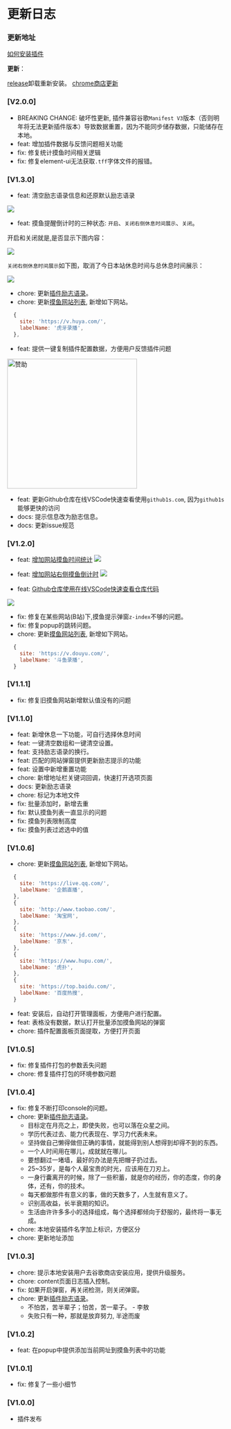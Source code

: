 # 更新日志

### 更新地址

[如何安装插件](https://github.com/OBKoro1/stop-mess-around/wiki/%E5%BF%AB%E9%80%9F%E4%B8%8A%E6%89%8B%E4%BB%A5%E5%8F%8A%E4%BD%BF%E7%94%A8%E8%AF%B4%E6%98%8E#%E5%AE%89%E8%A3%85%E6%8F%92%E4%BB%B6)

**更新**：

[release](https://github.com/OBKoro1/stop-mess-around/releases)卸载重新安装。
[chrome商店更新](https://chrome.google.com/webstore/detail/stop-mess-around/gbjbkekbbjbieijpebieifkmahlagncm/related?hl=zh-CN)

<!-- TODO: 文档示例图片和issue.md图片替换 -->
<!-- TODO: 摸鱼时间逻辑修改 -->

### [V2.0.0]
* BREAKING CHANGE: 破坏性更新, 插件兼容谷歌`Manifest V3`版本（否则明年将无法更新插件版本）导致数据重置，因为不能同步储存数据，只能储存在本地。
* feat: 增加插件数据与反馈问题相关功能
* fix: 修复统计摸鱼时间相关逻辑
* fix: 修复element-ui无法获取`.tff`字体文件的报错。

### [V1.3.0]

* feat: 清空励志语录信息和还原默认励志语录

![](https://github.com/OBKoro1/stop-mess-around/raw/dev/static/feat/clearList.jpeg?raw=true)

* feat: 摸鱼提醒倒计时的三种状态: `开启`、`关闭右侧休息时间展示`、`关闭`。

开启和关闭就是,是否显示下图内容：

![](https://github.com/OBKoro1/stop-mess-around/raw/dev/static/feat/restTipTime.jpg?raw=true)

`关闭右侧休息时间展示`如下图，取消了今日本站休息时间与总休息时间展示：

![](https://github.com/OBKoro1/stop-mess-around/raw/dev/static/feat/closeRestTimeStatistics.jpeg?raw=true)

* chore: 更新[插件励志语录](https://github.dev/OBKoro1/stop-mess-around/blob/8f40ff0f9138398b1199d977461e6305033d8f81/src/utils/default-setting/tip-arr.js#L8)。
* chore: 更新[摸鱼网站列表](https://github.com/OBKoro1/stop-mess-around/blob/master/src/utils/default-setting/default-list.js), 新增如下网站。
```js
  {
    site: 'https://v.huya.com/',
    labelName: '虎牙录播',
  },
```
* feat: 提供一键复制插件配置数据，方便用户反馈插件问题

<img src="https://github.com/OBKoro1/stop-mess-around/raw/dev/static/feat/getData.jpeg" alt="赞助" width="300px"/>

* feat: 更新Github仓库在线VSCode快速查看使用`github1s.com`, 因为`github1s`能够更快的访问
* docs: 提示信息改为励志信息。
* docs: 更新issue规范

### [V1.2.0]

* feat: [增加网站摸鱼时间统计](https://github.com/OBKoro1/stop-mess-around/wiki/%E5%8A%9F%E8%83%BD%E7%A4%BA%E4%BE%8B%E4%BB%A5%E5%8F%8A%E4%BD%BF%E7%94%A8%E8%AF%B4%E6%98%8E#%E6%91%B8%E9%B1%BC%E7%BB%9F%E8%AE%A1)
![](https://github.com/OBKoro1/stop-mess-around/blob/dev/static/feat/touchFishTable.jpg?raw=true)
* feat: [增加网站右侧摸鱼倒计时](https://github.com/OBKoro1/stop-mess-around/wiki/%E5%8A%9F%E8%83%BD%E7%A4%BA%E4%BE%8B%E4%BB%A5%E5%8F%8A%E4%BD%BF%E7%94%A8%E8%AF%B4%E6%98%8E#%E6%91%B8%E9%B1%BC%E7%BB%9F%E8%AE%A1)
![](https://github.com/OBKoro1/stop-mess-around/blob/dev/static/feat/restTipTime.jpg?raw=true)

* feat: [Github仓库使用在线VSCode快速查看仓库代码](https://github.com/OBKoro1/stop-mess-around/wiki/%E5%8A%9F%E8%83%BD%E7%A4%BA%E4%BE%8B%E4%BB%A5%E5%8F%8A%E4%BD%BF%E7%94%A8%E8%AF%B4%E6%98%8E#github%E4%BB%93%E5%BA%93%E9%A1%B5%E9%9D%A2%E5%BF%AB%E9%80%9F%E6%9F%A5%E7%9C%8B%E4%BB%93%E5%BA%93%E4%BB%A3%E7%A0%81)

![](https://github.com/OBKoro1/stop-mess-around/raw/dev/static/feat/lookCode.jpg?raw=true)

* fix: 修复在某些网站(B站)下,摸鱼提示弹窗`z-index`不够的问题。
* fix: 修复popup的跳转问题。
* chore: 更新[摸鱼网站列表](https://github.com/OBKoro1/stop-mess-around/blob/master/src/utils/Default.js), 新增如下网站。

```js
  {
    site: 'https://v.douyu.com/',
    labelName: '斗鱼录播',
  }
```

### [V1.1.1]

* fix: 修复旧摸鱼网站新增默认值没有的问题

### [V1.1.0]


* feat: 新增休息一下功能，可自行选择休息时间
* feat:  一键清空数组和一键清空设置。
* feat: 支持励志语录的换行。
* feat: 匹配的网站弹窗提供更新励志提示的功能
* feat: 设置中新增重置功能
* chore: 新增地址栏关键词回调，快速打开选项页面
* docs: 更新励志语录
* chore: 标记为本地文件
* fix: 批量添加时，新增去重
* fix: 默认摸鱼列表一直显示的问题
* fix: 摸鱼列表限制高度
* fix: 摸鱼列表过滤选中的值

### [V1.0.6]

* chore: 更新[摸鱼网站列表](https://github.com/OBKoro1/stop-mess-around/blob/master/src/utils/Default.js), 新增如下网站。
```js
  {
    site: 'https://live.qq.com/',
    labelName: '企鹅直播',
  },
  {
    site: 'http://www.taobao.com/',
    labelName: '淘宝网',
  },
  {
    site: 'https://www.jd.com/',
    labelName: '京东',
  },
  {
    site: 'https://www.hupu.com/',
    labelName: '虎扑',
  },
  {
    site: 'https://top.baidu.com/',
    labelName: '百度热搜',
  }
```
* feat: 安装后，自动打开管理面板，方便用户进行配置。
* feat: 表格没有数据，默认打开批量添加摸鱼网站的弹窗
* chore: 插件配置面板页面提取，方便打开页面

### [V1.0.5]

* fix: 修复插件打包的参数丢失问题
* chore: 修复插件打包的环境参数问题

### [V1.0.4]

* fix: 修复不断打印console的问题。
* chore: 更新[插件励志语录](https://github.dev/OBKoro1/stop-mess-around/blob/8f40ff0f9138398b1199d977461e6305033d8f81/src/utils/default-setting/tip-arr.js#L8)。
    * 目标定在月亮之上，即使失败，也可以落在众星之间。
    * 学历代表过去、能力代表现在、学习力代表未来。
    * 坚持做自己懒得做但正确的事情，就能得到别人想得到却得不到的东西。
    * 一个人时间用在哪儿，成就就在哪儿。
    * 要想翻过一堵墙，最好的办法是先把帽子扔过去。
    * 25~35岁，是每个人最宝贵的时光，应该用在刀刃上。
    * 一身行囊离开的时候，除了一些积蓄，就是你的经历，你的态度，你的身体，还有，你的技术。
    * 每天都做那件有意义的事，做的天数多了，人生就有意义了。
    * 识别高收益，长半衰期的知识。
    * 生活由许许多多小的选择组成，每个选择都倾向于舒服的，最终将一事无成。
* chore: 本地安装插件名字加上标识，方便区分
* chore: 更新地址添加

### [V1.0.3]

* chore: 提示本地安装用户去谷歌商店安装应用，提供升级服务。
* chore: content页面日志插入控制。
* fix: 如果开启弹窗，再关闭检测，则关闭弹窗。
* chore: 更新[插件励志语录](https://github.dev/OBKoro1/stop-mess-around/blob/8f40ff0f9138398b1199d977461e6305033d8f81/src/utils/default-setting/tip-arr.js#L8)。
    * 不怕苦，苦半辈子；怕苦，苦一辈子。 - 李敖
    * 失败只有一种，那就是放弃努力, 半途而废

### [V1.0.2]

* feat: 在popup中提供添加当前网址到摸鱼列表中的功能

### [V1.0.1]

* fix: 修复了一些小细节

### [V1.0.0]

* 插件发布